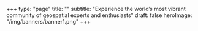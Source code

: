 +++
type: "page"
title: ""
subtitle: "Experience the world’s most vibrant community of geospatial experts and enthusiasts"
draft: false
heroImage: "/img/banners/banner1.png"
+++